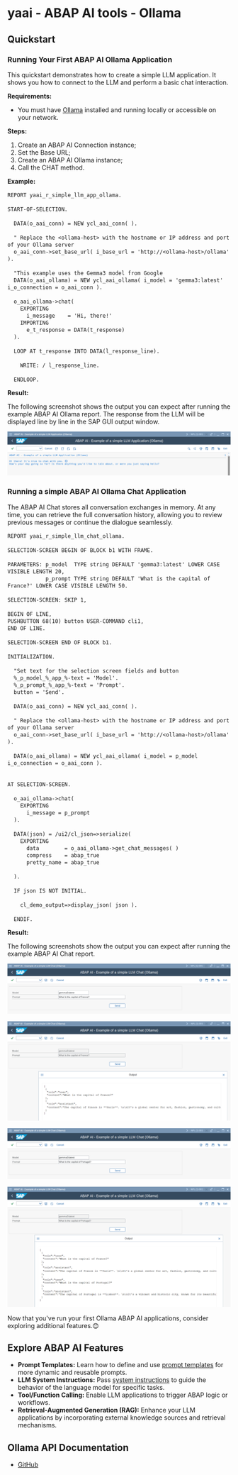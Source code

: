 # yaai - ABAP AI tools - Ollama

## Quickstart

### Running Your First ABAP AI Ollama Application

This quickstart demonstrates how to create a simple LLM application. It shows you how to connect to the LLM and perform a basic chat interaction.

**Requirements:** 
- You must have [Ollama](https://ollama.com/download) installed and running locally or accessible on your network.

**Steps:**
1.  Create an ABAP AI Connection instance;
2.  Set the Base URL;
4.  Create an ABAP AI Ollama instance;
5.  Call the CHAT method.

**Example:**

```abap
REPORT yaai_r_simple_llm_app_ollama.

START-OF-SELECTION.

  DATA(o_aai_conn) = NEW ycl_aai_conn( ).

  " Replace the <ollama-host> with the hostname or IP address and port of your Ollama server
  o_aai_conn->set_base_url( i_base_url = 'http://<ollama-host>/ollama' ).

  "This example uses the Gemma3 model from Google
  DATA(o_aai_ollama) = NEW ycl_aai_ollama( i_model = 'gemma3:latest' i_o_connection = o_aai_conn ).

  o_aai_ollama->chat(
    EXPORTING
      i_message    = 'Hi, there!'
    IMPORTING
      e_t_response = DATA(t_response)
  ).

  LOOP AT t_response INTO DATA(l_response_line).

    WRITE: / l_response_line.

  ENDLOOP.
``` 

**Result:**

The following screenshot shows the output you can expect after running the example ABAP AI Ollama report. The response from the LLM will be displayed line by line in the SAP GUI output window.

![Output of the ABAP AI LLM quickstart application](../images/QuickstartReportRunOllama.png)


### Running a simple ABAP AI Ollama Chat Application

The ABAP AI Chat stores all conversation exchanges in memory. At any time, you can retrieve the full conversation history, allowing you to review previous messages or continue the dialogue seamlessly.

```abap
REPORT yaai_r_simple_llm_chat_ollama.

SELECTION-SCREEN BEGIN OF BLOCK b1 WITH FRAME.

PARAMETERS: p_model  TYPE string DEFAULT 'gemma3:latest' LOWER CASE VISIBLE LENGTH 20,
            p_prompt TYPE string DEFAULT 'What is the capital of France?' LOWER CASE VISIBLE LENGTH 50.

SELECTION-SCREEN: SKIP 1,

BEGIN OF LINE,
PUSHBUTTON 68(10) button USER-COMMAND cli1,
END OF LINE.

SELECTION-SCREEN END OF BLOCK b1.

INITIALIZATION.

  "Set text for the selection screen fields and button
  %_p_model_%_app_%-text = 'Model'.
  %_p_prompt_%_app_%-text = 'Prompt'.
  button = 'Send'.

  DATA(o_aai_conn) = NEW ycl_aai_conn( ).

  " Replace the <ollama-host> with the hostname or IP address and port of your Ollama server
  o_aai_conn->set_base_url( i_base_url = 'http://<ollama-host>/ollama' ).

  DATA(o_aai_ollama) = NEW ycl_aai_ollama( i_model = p_model i_o_connection = o_aai_conn ).


AT SELECTION-SCREEN.

  o_aai_ollama->chat(
    EXPORTING
      i_message = p_prompt
  ).

  DATA(json) = /ui2/cl_json=>serialize(
    EXPORTING
      data        = o_aai_ollama->get_chat_messages( )
      compress    = abap_true
      pretty_name = abap_true

  ).

  IF json IS NOT INITIAL.

    cl_demo_output=>display_json( json ).

  ENDIF.
``` 

**Result:**

The following screenshots show the output you can expect after running the example ABAP AI Chat report.

![Output of the ABAP AI Ollama Chat quickstart application](../images/QuickstartReportRunOllamaChat_1.png)

![Output of the ABAP AI Ollama Chat quickstart application](../images/QuickstartReportRunOllamaChat_2.png)

![Output of the ABAP AI Ollama Chat quickstart application](../images/QuickstartReportRunOllamaChat_3.png)

![Output of the ABAP AI Ollama Chat quickstart application](../images/QuickstartReportRunOllamaChat_4.png)


Now that you've run your first Ollama ABAP AI applications, consider exploring additional features.😊

## Explore ABAP AI Features
  - **Prompt Templates:** Learn how to define and use [prompt templates](../prompt_templates.md) for more dynamic and reusable prompts.
  - **LLM System Instructions:** Pass [system instructions](system_instructions.md) to guide the behavior of the language model for specific tasks.
  - **Tool/Function Calling:** Enable LLM applications to trigger ABAP logic or workflows.
  - **Retrieval-Augmented Generation (RAG):** Enhance your LLM applications by incorporating external knowledge sources and retrieval mechanisms.

## Ollama API Documentation
  - [GitHub](https://github.com/ollama/ollama/blob/main/docs/api.md)    